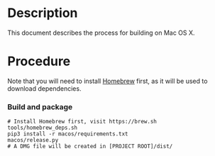# Description
This document describes the process for building on Mac OS X.

# Procedure
Note that you will need to install [Homebrew](https://brew.sh/) first, as it
will be used to download dependencies.

### Build and package
```
# Install Homebrew first, visit https://brew.sh
tools/homebrew_deps.sh
pip3 install -r macos/requirements.txt
macos/release.py
# A DMG file will be created in [PROJECT ROOT]/dist/
```

